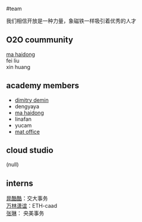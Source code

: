#team   

我们相信开放是一种力量，象磁铁一样吸引着优秀的人才    

O2O coummunity
------
[ma haidong](http://www.ikuku.cn/name/7673)   
fei liu  
xin huang  

academy members
--------

* [dimitry demin](https://github.com/2D)  
* dengyaya  
* [ma haidong](http://www.ikuku.cn/name/7673)  
* linafan  
* yucam 
* [mat office]()

cloud studio
-----
(null)  


interns
--------

[晁酷酷](http://www.ikuku.cn/name/9551)：交大事务  
[万林潇谊](http://www.ikuku.cn/name/9549)：ETH-caad  
[张琳](http://www.ikuku.cn/name/9555)： 央美事务  
